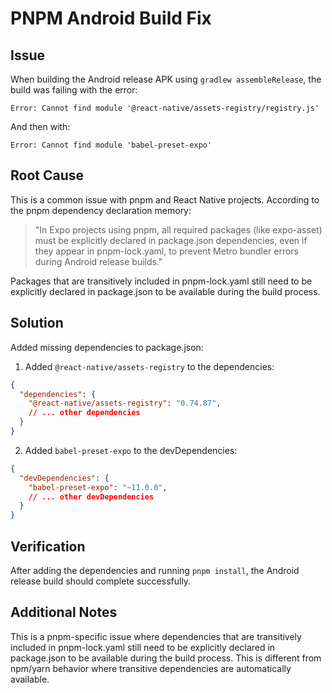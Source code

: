 # PNPM Android Build Fix

## Issue
When building the Android release APK using `gradlew assembleRelease`, the build was failing with the error:
```
Error: Cannot find module '@react-native/assets-registry/registry.js'
```

And then with:
```
Error: Cannot find module 'babel-preset-expo'
```

## Root Cause
This is a common issue with pnpm and React Native projects. According to the pnpm dependency declaration memory:
> "In Expo projects using pnpm, all required packages (like expo-asset) must be explicitly declared in package.json dependencies, even if they appear in pnpm-lock.yaml, to prevent Metro bundler errors during Android release builds."

Packages that are transitively included in pnpm-lock.yaml still need to be explicitly declared in package.json to be available during the build process.

## Solution
Added missing dependencies to package.json:

1. Added `@react-native/assets-registry` to the dependencies:
```json
{
  "dependencies": {
    "@react-native/assets-registry": "0.74.87",
    // ... other dependencies
  }
}
```

2. Added `babel-preset-expo` to the devDependencies:
```json
{
  "devDependencies": {
    "babel-preset-expo": "~11.0.0",
    // ... other devDependencies
  }
}
```

## Verification
After adding the dependencies and running `pnpm install`, the Android release build should complete successfully.

## Additional Notes
This is a pnpm-specific issue where dependencies that are transitively included in pnpm-lock.yaml still need to be explicitly declared in package.json to be available during the build process. This is different from npm/yarn behavior where transitive dependencies are automatically available.